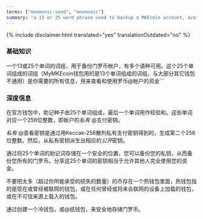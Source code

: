 ```yaml
---
terms: ["mnemonic-seed", "mnemonic"]
summary: "a 13 or 25 word phrase used to backup a MKEcoin account, available in a number of languages"
---
```


{% include disclaimer.html translated="yes" translationOutdated="no" %}
### 基础知识

一个13或25个单词的词组，用于备份门罗币帐户，有多个语种可用。这个25个单词组成的词组（MyMKEcoin钱包用的是13个单词组成的词组，与大部分其它钱包不通用）是你需要的所有信息，用来查看和使用罗币@帐户的资金```


### 深度信息

在官方钱包中，助记种子由25个单词组成，最后一个单词用作校验和。这些单词对应一个256位整数，即帐户的*私有* @支付密钥。

*私有* @查看密钥是通过用Keccak-256散列私有支付密钥得到的，生成第二个256位整数。然后，从私有密钥派生出相应的*公开*密钥。

通过将25个单词的助记词存储在一个安全的位置，您可以备份您的私钥，从而备份您所有的门罗币。分享这25个单词的密钥相当于允许其他人完全使用您的资金。  

不要把太多（超过你所能承受的损失的数量）的币存在一个热钱包里面，热钱包指的是现在或曾经被联网的钱包，或在任何曾经或将来会联网的设备上加载的钱包，或在不可信来源上载入的钱包。

通过创建一个冷钱包，或@纸钱包，来安全地存储门罗币。
